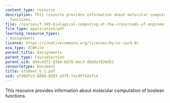 ```yaml
---
content_type: resource
description: This resource provides information about molecular computation of boolean
  functions.
file: /courses/7-349-biological-computing-at-the-crossroads-of-engineering-and-science-spring-2005/a700d7c568600583a575facd9742e7c4_student_b_1.pdf
file_type: application/pdf
learning_resource_types:
- Assignments
license: https://creativecommons.org/licenses/by-nc-sa/4.0/
ocw_type: OCWFile
parent_title: Assignments
parent_type: CourseSection
parent_uid: d94c4372-d364-6d70-dec3-dbddaf026d53
resourcetype: Document
title: student_b_1.pdf
uid: a700d7c5-6860-0583-a575-facd9742e7c4
---
```

This resource provides information about molecular computation of boolean functions.